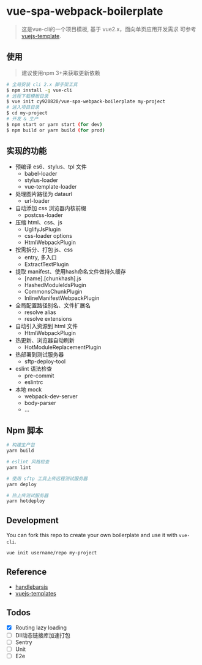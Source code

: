 # vue-spa-webpack-boilerplate

> 这是vue-cli的一个项目模板, 基于 vue2.x，面向单页应用开发需求
> 可参考[vuejs-template](https://github.com/vuejs-templates/webpack).

## 使用

> 建议使用npm 3+来获取更新依赖

```bash
# 全局安装 cli 2.x 脚手架工具
$ npm install -g vue-cli
# 远程下载模板目录
$ vue init cy920820/vue-spa-webpack-boilerplate my-project
# 进入项目目录
$ cd my-project
# 开发 & 生产
$ npm start or yarn start (for dev)
$ npm build or yarn build (for prod)
```

## 实现的功能

- 预编译 es6、stylus、tpl 文件
  - babel-loader
  - stylus-loader
  - vue-template-loader
- 处理图片路径为 dataurl
  - url-loader
- 自动添加 css 浏览器内核前缀
  - postcss-loader
- 压缩 html、css、js
  - UglifyJsPlugin
  - css-loader options
  - HtmlWebpackPlugin
- 按需拆分、打包 js、css
  - entry, 多入口
  - ExtractTextPlugin
- 提取 manifest、使用hash命名文件做持久缓存
  - [name].[chunkhash].js
  - HashedModuleIdsPlugin
  - CommonsChunkPlugin
  - InlineManifestWebpackPlugin
- 全局配置路径别名、文件扩展名
  - resolve alias
  - resolve extensions
- 自动引入资源到 html 文件
  - HtmlWebpackPlugin
- 热更新、浏览器自动刷新
  - HotModuleReplacementPlugin
- 热部署到测试服务器
  - sftp-deploy-tool
- eslint 语法检查
  - pre-commit
  - eslintrc
- 本地 mock
  - webpack-dev-server
  - body-parser
  - ...

## Npm 脚本

```bash
# 构建生产包
yarn build

# eslint 风格检查
yarn lint

# 使用 sftp 工具上传远程测试服务器
yarn deploy

# 热上传测试服务器
yarn hotdeploy

```

## Development

You can fork this repo to create your own boilerplate and use it with  `vue-cli`.

```bash
vue init username/repo my-project
```

## Reference

- [handlebarsjs](http://handlebarsjs.com/)
- [vuejs-templates](http://vuejs-templates.github.io/webpack/)

## Todos

- [x] Routing lazy loading
- [ ] Dll动态链接库加速打包
- [ ] Sentry
- [ ] Unit
- [ ] E2e
